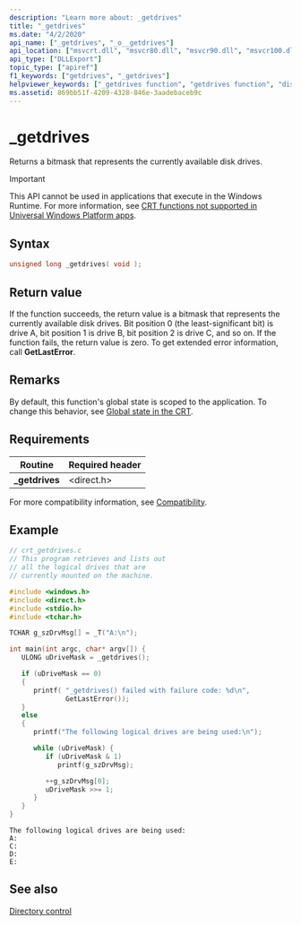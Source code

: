 ```yaml
---
description: "Learn more about: _getdrives"
title: "_getdrives"
ms.date: "4/2/2020"
api_name: ["_getdrives", "_o__getdrives"]
api_location: ["msvcrt.dll", "msvcr80.dll", "msvcr90.dll", "msvcr100.dll", "msvcr100_clr0400.dll", "msvcr110.dll", "msvcr110_clr0400.dll", "msvcr120.dll", "msvcr120_clr0400.dll", "ucrtbase.dll", "api-ms-win-crt-filesystem-l1-1-0.dll", "api-ms-win-crt-private-l1-1-0.dll"]
api_type: ["DLLExport"]
topic_type: ["apiref"]
f1_keywords: ["getdrives", "_getdrives"]
helpviewer_keywords: ["_getdrives function", "getdrives function", "disk drives"]
ms.assetid: 869bb51f-4209-4328-846e-3aadebaceb9c
---
```

# _getdrives

Returns a bitmask that represents the currently available disk drives.

> [!IMPORTANT]
> This API cannot be used in applications that execute in the Windows Runtime. For more information, see [CRT functions not supported in Universal Windows Platform apps](../../cppcx/crt-functions-not-supported-in-universal-windows-platform-apps.md).

## Syntax

```C
unsigned long _getdrives( void );
```

## Return value

If the function succeeds, the return value is a bitmask that represents the currently available disk drives. Bit position 0 (the least-significant bit) is drive A, bit position 1 is drive B, bit position 2 is drive C, and so on. If the function fails, the return value is zero. To get extended error information, call **GetLastError**.

## Remarks

By default, this function's global state is scoped to the application. To change this behavior, see [Global state in the CRT](../global-state.md).

## Requirements

|Routine|Required header|
|-------------|---------------------|
|**_getdrives**|\<direct.h>|

For more compatibility information, see [Compatibility](../compatibility.md).

## Example

```C
// crt_getdrives.c
// This program retrieves and lists out
// all the logical drives that are
// currently mounted on the machine.

#include <windows.h>
#include <direct.h>
#include <stdio.h>
#include <tchar.h>

TCHAR g_szDrvMsg[] = _T("A:\n");

int main(int argc, char* argv[]) {
   ULONG uDriveMask = _getdrives();

   if (uDriveMask == 0)
   {
      printf( "_getdrives() failed with failure code: %d\n",
              GetLastError());
   }
   else
   {
      printf("The following logical drives are being used:\n");

      while (uDriveMask) {
         if (uDriveMask & 1)
            printf(g_szDrvMsg);

         ++g_szDrvMsg[0];
         uDriveMask >>= 1;
      }
   }
}
```

```Output
The following logical drives are being used:
A:
C:
D:
E:
```

## See also

[Directory control](../directory-control.md)
